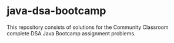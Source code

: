 # java-dsa-bootcamp
This repository consists of solutions for the Community Classroom complete DSA Java Bootcamp assignment problems.
